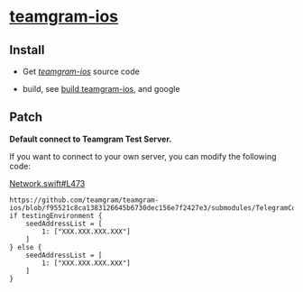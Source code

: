# [teamgram-ios](https://github.com/teamgram/teamgram-ios)

## Install

- Get *[teamgram-ios](https://github.com/teamgram/teamgram-ios)* source code

- build, see [build teamgram-ios](https://github.com/teamgram/teamgram-ios#compilation-guide), and google

## Patch

**Default connect to Teamgram Test Server.**

If you want to connect to your own server, you can modify the following code:

[Network.swift#L473](https://github.com/teamgram/teamgram-ios/blob/f95521c8ca1383126645b6730dec156e7f2427e3/submodules/TelegramCore/Sources/Network/Network.swift#L473)

```
https://github.com/teamgram/teamgram-ios/blob/f95521c8ca1383126645b6730dec156e7f2427e3/submodules/TelegramCore/Sources/Network/Network.swift#L473
if testingEnvironment {
    seedAddressList = [
        1: ["XXX.XXX.XXX.XXX"]
    ]
} else {
    seedAddressList = [
        1: ["XXX.XXX.XXX.XXX"]
    ]
}
```
